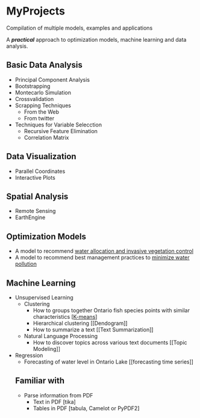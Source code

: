 # MyProjects
Compilation of multiple models, examples and applications

A <i><b>practical</b></i> approach to optimization models, machine learning and data analysis.

[water allocation and invasive vegetation control]: https://github.com/alminagorta/Systems-model-in-Wetlands-to-Allocate-water-and-Manage-Plant-Spread

[minimize water pollution]: https://github.com/alminagorta/SimpleOptimizationModel

[K-means]: https://github.com/alminagorta/MachineLearning/tree/master/Clustering


## Basic Data Analysis
* Principal Component Analysis
* Bootstrapping
* Montecarlo Simulation
* Crossvalidation
* Scrapping Techniques
  * From the Web
  * From twitter  
* Techniques for Variable Selecction
  * Recursive Feature Elimination
  * Correlation Matrix
## Data Visualization
* Parallel Coordinates
* Interactive Plots 
## Spatial Analysis
* Remote Sensing
* EarthEngine
## Optimization Models
* A model to recommend [water allocation and invasive vegetation control]
* A model to recommend best management practices to [minimize water pollution]
## Machine Learning
* Unsupervised Learning
  * Clustering
    * How to groups together Ontario fish species points with similar characteristics [[K-means]]
    * Hierarchical clustering [[Dendogram]]
    * How to summarize a text [[Text Summarization]]
  * Natural Language Processing
    * How to discover topics across various text documents [[Topic Modeling]]
* Regression
  * Forecasting of water level in Ontario Lake [[forecasting time series]]
  ## Familiar with
  * Parse information from PDF 
    * Text in PDF [tika]
    * Tables in PDF [tabula, Camelot or PyPDF2]

